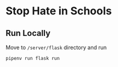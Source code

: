 # Stop Hate in Schools

## Run Locally
Move to `/server/flask` directory and run

```bash
pipenv run flask run
```

